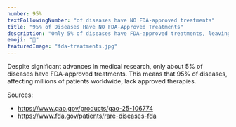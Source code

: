 ```yaml
---
number: 95%
textFollowingNumber: "of diseases have NO FDA-approved treatments"
title: "95% of Diseases Have NO FDA-Approved Treatments"
description: "Only 5% of diseases have FDA-approved treatments, leaving millions without effective therapies"
emoji: "💊"
featuredImage: "fda-treatments.jpg"
---
```


Despite significant advances in medical research, only about 5% of diseases have FDA-approved treatments. This means that 95% of diseases, affecting millions of patients worldwide, lack approved therapies.

Sources:
- https://www.gao.gov/products/gao-25-106774
- https://www.fda.gov/patients/rare-diseases-fda
